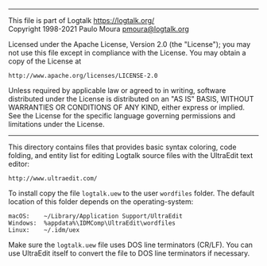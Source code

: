 ________________________________________________________________________

This file is part of Logtalk <https://logtalk.org/>  
Copyright 1998-2021 Paulo Moura <pmoura@logtalk.org>

Licensed under the Apache License, Version 2.0 (the "License");
you may not use this file except in compliance with the License.
You may obtain a copy of the License at

    http://www.apache.org/licenses/LICENSE-2.0

Unless required by applicable law or agreed to in writing, software
distributed under the License is distributed on an "AS IS" BASIS,
WITHOUT WARRANTIES OR CONDITIONS OF ANY KIND, either express or implied.
See the License for the specific language governing permissions and
limitations under the License.
________________________________________________________________________


This directory contains files that provides basic syntax coloring,
code folding, and entity list for editing Logtalk source files with
the UltraEdit text editor:

	http://www.ultraedit.com/

To install copy the file `logtalk.uew` to the user `wordfiles` folder.
The default location of this folder depends on the operating-system:

	macOS:    ~/Library/Application Support/UltraEdit
	Windows:  %appdata%\IDMComp\UltraEdit\wordfiles
	Linux:    ~/.idm/uex

Make sure the `logtalk.uew` file uses DOS line terminators (CR/LF). You
can use UltraEdit itself to convert the file to DOS line terminators if
necessary.
